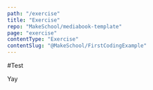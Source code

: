 ```yaml
---
path: "/exercise"
title: "Exercise"
repo: "MakeSchool/mediabook-template"
page: "exercise"
contentType: "Exercise"
contentSlug: "@MakeSchool/FirstCodingExample"
---
```


#Test

Yay
